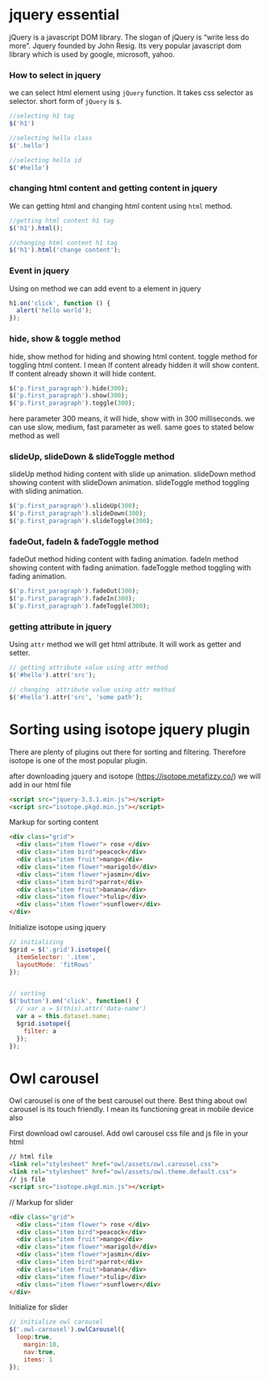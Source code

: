 # jquery essential 

jQuery is a javascript DOM library. The slogan of jQuery is “write less do more”.  Jquery founded by John Resig. Its very popular javascript dom library which is used by google, microsoft, yahoo.         

### How to select in jquery

we can select html element using `jQuery` function. It takes css selector as selector.  short form of `jQuery` is `$`. 

~~~js
//selecting h1 tag
$('h1') 

//selecting hello class
$('.hello')

//selecting hello id
$('#hello')
 ~~~ 

### changing html content and getting content in jquery    

We can getting html and changing html content using `html` method.    

~~~js
//getting html content h1 tag
$('h1').html();

//changing html content h1 tag
$('h1').html('change content');
~~~

### Event in jquery 
Using on method we can add event to a element in jquery     

~~~js
h1.on('click', function () {
  alert('hello world');
});
~~~

### hide, show & toggle method    
hide, show method for hiding and showing html content. toggle method for toggling html content. I mean If content already hidden it will show content. If content already shown it will hide content.      

~~~php
$('p.first_paragraph').hide(300);
$('p.first_paragraph').show(300);
$('p.first_paragraph').toggle(300);
~~~

here parameter 300 means, it will hide, show with in 300 milliseconds. we can use slow, medium, fast parameter as well. same goes to stated below method as well

### slideUp, slideDown & slideToggle method    
slideUp method hiding content with slide up animation. slideDown method showing content with slideDown animation. slideToggle method toggling with sliding animation.    

~~~php
$('p.first_paragraph').slideUp(300);
$('p.first_paragraph').slideDown(300);
$('p.first_paragraph').slideToggle(300);
~~~

### fadeOut, fadeIn & fadeToggle method    
fadeOut method hiding content with fading animation. fadeIn method showing content with fading animation. fadeToggle method toggling with fading animation.    

~~~php
$('p.first_paragraph').fadeOut(300);
$('p.first_paragraph').fadeIn(300);
$('p.first_paragraph').fadeToggle(300);
~~~

### getting attribute in jquery 

Using `attr` method we will get html attribute. It will work as getter and setter.      

~~~php
// getting attribute value using attr method
$('#hello').attr('src');  

// changing  attribute value using attr method
$('#hello').attr('src', 'some path');  
~~~

# Sorting using isotope jquery plugin      
There are plenty of plugins out there for sorting and filtering. Therefore isotope is one of the most popular plugin.     

after downloading jquery and isotope (https://isotope.metafizzy.co/) we will add in our html file      
~~~html     
<script src="jquery-3.3.1.min.js"></script>
<script src="isotope.pkgd.min.js"></script>
~~~      

       
Markup for sorting content       

~~~html
<div class="grid">
  <div class="item flower"> rose </div>
  <div class="item bird">peacock</div>
  <div class="item fruit">mango</div>
  <div class="item flower">marigold</div>
  <div class="item flower">jasmin</div>
  <div class="item bird">parrot</div>
  <div class="item fruit">banana</div>
  <div class="item flower">tulip</div>
  <div class="item flower">sunflower</div>
</div>
~~~
        
Initialize isotope using jquery     
~~~js
// initializing 
$grid = $('.grid').isotope({
  itemSelector: '.item',
  layoutMode: 'fitRows'
});


// sorting 
$('button').on('click', function() {
  // var a = $(this).attr('data-name')
  var a = this.dataset.name;
  $grid.isotope({
    filter: a
  });
});
~~~

# Owl carousel      

Owl carousel is one of the best carousel out there. Best thing about owl carousel is its touch friendly. I mean its functioning great in mobile device also          


First download owl carousel. Add owl carousel css file and js file in your html      

~~~html
// html file
<link rel="stylesheet" href="owl/assets/owl.carousel.css">
<link rel="stylesheet" href="owl/assets/owl.theme.default.css">     
// js file
<script src="isotope.pkgd.min.js"></script>
~~~

// Markup for slider 
~~~html
<div class="grid">
  <div class="item flower"> rose </div>
  <div class="item bird">peacock</div>
  <div class="item fruit">mango</div>
  <div class="item flower">marigold</div>
  <div class="item flower">jasmin</div>
  <div class="item bird">parrot</div>
  <div class="item fruit">banana</div>
  <div class="item flower">tulip</div>
  <div class="item flower">sunflower</div>
</div>
~~~

Initialize for slider     
~~~js
// initialize owl carousel
$('.owl-carousel').owlCarousel({
  loop:true,
    margin:10,
    nav:true,
    items: 1
});
~~~













































